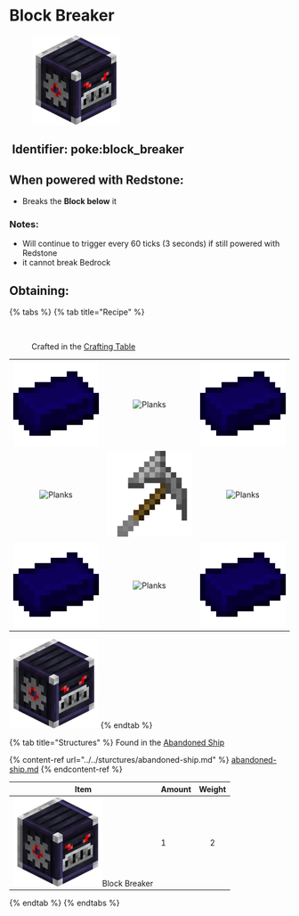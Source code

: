 # Block Breaker

<figure><img src="https://github.com/ItsMePok/PFE/blob/wikiAssets/blockRenders/BlockBreaker.png" alt=""><figcaption></figcaption></figure>

## <img src="https://minecraft.wiki/images/Name_Tag_JE2_BE2.png?cbdc1" alt="" data-size="line"> Identifier: **poke:block\_breaker** <a href="#identifier" id="identifier"></a>

## When powered with <img src="https://minecraft.wiki/images/thumb/Redstone_Dust_JE2_BE2.png/150px-Redstone_Dust_JE2_BE2.png?8cf17" alt="" data-size="line">Redstone:

* Breaks the **Block below** it

### Notes:

* Will continue to trigger every 60 ticks (3 seconds) if still powered with <img src="https://minecraft.wiki/images/thumb/Redstone_Dust_JE2_BE2.png/150px-Redstone_Dust_JE2_BE2.png?8cf17" alt="" data-size="line">Redstone
* it cannot break <img src="https://minecraft.wiki/images/thumb/Bedrock_JE2_BE2.png/150px-Bedrock_JE2_BE2.png?feb6c" alt="" data-size="line">Bedrock

## Obtaining:

{% tabs %}
{% tab title="Recipe" %}
<figure><img src="https://minecraft.wiki/images/thumb/Crafting_Table_JE4_BE3.png/150px-Crafting_Table_JE4_BE3.png?5767f" alt=""><figcaption><p>Crafted in the <a href="https://minecraft.wiki/w/Crafting_Table">Crafting Table</a></p></figcaption></figure>

|                                                                                                  |                                                                                            |                                                                                                  |
| :----------------------------------------------------------------------------------------------: | :----------------------------------------------------------------------------------------: | :----------------------------------------------------------------------------------------------: |
| ![Cobalt Ingot](https://github.com/ItsMePok/PFE/blob/wikiAssets/wikiMain/cobalt_ingot.png?raw=true) |  ![Planks](https://minecraft.wiki/images/thumb/Oak_Planks.png/150px-Oak_Planks.png?d9efa)  | ![Cobalt Ingot](https://github.com/ItsMePok/PFE/blob/wikiAssets/wikiMain/cobalt_ingot.png?raw=true) |
|     ![Planks](https://minecraft.wiki/images/thumb/Oak_Planks.png/150px-Oak_Planks.png?d9efa)     | ![](https://github.com/ItsMePok/PFE/blob/wikiAssets/wikiMain/iron_haxel.png?raw=true) |     ![Planks](https://minecraft.wiki/images/thumb/Oak_Planks.png/150px-Oak_Planks.png?d9efa)     |
| ![Cobalt Ingot](https://github.com/ItsMePok/PFE/blob/wikiAssets/wikiMain/cobalt_ingot.png?raw=true) |  ![Planks](https://minecraft.wiki/images/thumb/Oak_Planks.png/150px-Oak_Planks.png?d9efa)  | ![Cobalt Ingot](https://github.com/ItsMePok/PFE/blob/wikiAssets/wikiMain/cobalt_ingot.png?raw=true) |

<img src="https://github.com/ItsMePok/PFE/blob/wikiAssets/blockRenders/BlockBreaker.png" alt="Block Breaker." data-size="line">
{% endtab %}

{% tab title="Structures" %}
Found in the [Abandoned Ship](https://pfewiki.gitbook.io/home/sturctures/abandoned-ship)

{% content-ref url="../../sturctures/abandoned-ship.md" %}
[abandoned-ship.md](../../sturctures/abandoned-ship.md)
{% endcontent-ref %}

| Item                                                                                                                             | Amount | Weight |
| -------------------------------------------------------------------------------------------------------------------------------- | ------ | :----: |
| <img src="https://github.com/ItsMePok/PFE/blob/wikiAssets/blockRenders/BlockBreaker.png" alt="" data-size="line">Block Breaker | 1      |    2   |
{% endtab %}
{% endtabs %}
